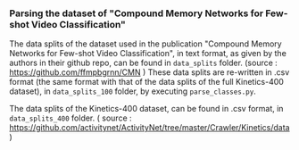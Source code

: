 ### Parsing the dataset of "Compound Memory Networks for Few-shot Video Classification"

The data splits of the dataset used in the publication "Compound Memory Networks for Few-shot Video Classification", in text format, as given by the authors in their github repo, can be found in `data_splits` folder. (source : https://github.com/ffmpbgrnn/CMN )
These data splits are re-written in .csv format (the same format with that of the data splits of the full Kinetics-400 dataset), in `data_splits_100` folder, by executing `parse_classes.py`.

The data splits of the Kinetics-400 dataset, can be found in .csv format, in `data_splits_400` folder. ( source : https://github.com/activitynet/ActivityNet/tree/master/Crawler/Kinetics/data )

